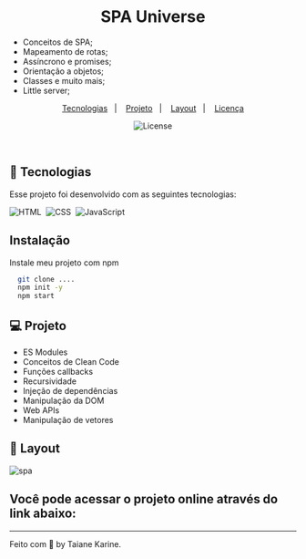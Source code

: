 <h1 align="center"> SPA Universe </h1>

<p align="center">

- Conceitos de SPA;
- Mapeamento de rotas;
- Assíncrono e promises;
- Orientação a objetos;
- Classes e muito mais;
- Little server;

<p align="center">
  <a href="#-tecnologias">Tecnologias</a>&nbsp;&nbsp;&nbsp;|&nbsp;&nbsp;&nbsp;
  <a href="#-projeto">Projeto</a>&nbsp;&nbsp;&nbsp;|&nbsp;&nbsp;&nbsp;
  <a href="#-layout">Layout</a>&nbsp;&nbsp;&nbsp;|&nbsp;&nbsp;&nbsp;
  <a href="#memo-licença">Licença</a>
</p>

<p align="center">
  <img alt="License" src="https://img.shields.io/static/v1?label=license&message=MIT&color=49AA26&labelColor=000000">
</p>

<br>

## 🚀 Tecnologias

Esse projeto foi desenvolvido com as seguintes tecnologias:

![HTML](https://img.shields.io/badge/-HTML-05122A?style=flat&logo=HTML5)&nbsp;
![CSS](https://img.shields.io/badge/-CSS-05122A?style=flat&logo=CSS3&logoColor=1572B6)&nbsp;
![JavaScript](https://img.shields.io/badge/-JavaScript-05122A?style=flat&logo=javascript)&nbsp;

## Instalação

Instale meu projeto com npm

```bash
  git clone ....
  npm init -y
  npm start
```

## 💻 Projeto

- ES Modules
- Conceitos de Clean Code
- Funções callbacks
- Recursividade
- Injeção de dependências
- Manipulação da DOM
- Web APIs
- Manipulação de vetores


## 🔖 Layout

![spa](https://user-images.githubusercontent.com/94652702/200237288-40e7db6f-fd41-4b79-bee2-4040b209088d.png)

## Você pode acessar o projeto online através do link abaixo:


---

Feito com 🧡 by Taiane Karine.
